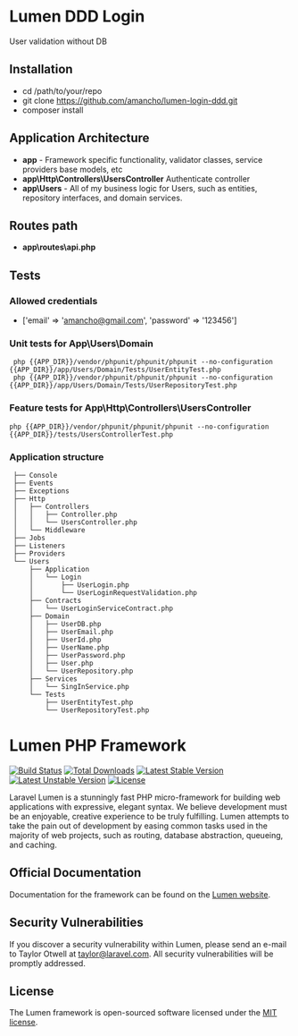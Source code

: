 # Lumen DDD Login
User validation without DB

## Installation
- cd /path/to/your/repo
- git clone https://github.com/amancho/lumen-login-ddd.git
- composer install

## Application Architecture
- **app**  - Framework specific functionality, validator classes, service providers base models, etc
- **app\Http\Controllers\UsersController** Authenticate controller
- **app\Users** - All of my business logic for Users, such as entities, repository interfaces, and domain services.

## Routes path
- **app\routes\api.php**

## Tests

### Allowed credentials
- ['email' => 'amancho@gmail.com', 'password' => '123456']

        
### Unit tests for App\Users\Domain
```
 php {{APP_DIR}}/vendor/phpunit/phpunit/phpunit --no-configuration {{APP_DIR}}/app/Users/Domain/Tests/UserEntityTest.php 
 php {{APP_DIR}}/vendor/phpunit/phpunit/phpunit --no-configuration {{APP_DIR}}/app/Users/Domain/Tests/UserRepositoryTest.php 
```

### Feature tests for App\Http\Controllers\UsersController
```
php {{APP_DIR}}/vendor/phpunit/phpunit/phpunit --no-configuration {{APP_DIR}}/tests/UsersControllerTest.php
```

### Application structure

```
 ├── Console
 ├── Events
 ├── Exceptions
 ├── Http
 │   ├── Controllers
 │   │   ├── Controller.php
 │   │   └── UsersController.php
 │   └── Middleware
 ├── Jobs
 ├── Listeners
 ├── Providers
 └── Users
     ├── Application
     │   └── Login
     │       ├── UserLogin.php
     │       └── UserLoginRequestValidation.php
     ├── Contracts
     │   └── UserLoginServiceContract.php
     ├── Domain
     │   ├── UserDB.php
     │   ├── UserEmail.php
     │   ├── UserId.php
     │   ├── UserName.php
     │   ├── UserPassword.php
     │   ├── User.php
     │   └── UserRepository.php
     ├── Services
     │   └── SingInService.php
     └── Tests
         ├── UserEntityTest.php
         └── UserRepositoryTest.php
```

# Lumen PHP Framework

[![Build Status](https://travis-ci.org/laravel/lumen-framework.svg)](https://travis-ci.org/laravel/lumen-framework)
[![Total Downloads](https://poser.pugx.org/laravel/lumen-framework/d/total.svg)](https://packagist.org/packages/laravel/lumen-framework)
[![Latest Stable Version](https://poser.pugx.org/laravel/lumen-framework/v/stable.svg)](https://packagist.org/packages/laravel/lumen-framework)
[![Latest Unstable Version](https://poser.pugx.org/laravel/lumen-framework/v/unstable.svg)](https://packagist.org/packages/laravel/lumen-framework)
[![License](https://poser.pugx.org/laravel/lumen-framework/license.svg)](https://packagist.org/packages/laravel/lumen-framework)

Laravel Lumen is a stunningly fast PHP micro-framework for building web applications with expressive, elegant syntax. We believe development must be an enjoyable, creative experience to be truly fulfilling. Lumen attempts to take the pain out of development by easing common tasks used in the majority of web projects, such as routing, database abstraction, queueing, and caching.

## Official Documentation

Documentation for the framework can be found on the [Lumen website](https://lumen.laravel.com/docs).

## Security Vulnerabilities

If you discover a security vulnerability within Lumen, please send an e-mail to Taylor Otwell at taylor@laravel.com. All security vulnerabilities will be promptly addressed.

## License

The Lumen framework is open-sourced software licensed under the [MIT license](https://opensource.org/licenses/MIT).
